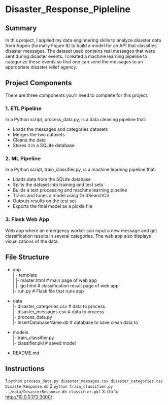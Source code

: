 # Disaster_Response_Pipleline

## Summary
In this project, I applied my data enginnering skills to analyze disaster data from Appen (formally Figure 8) to build a model for an API that classifies disaster messages. The dataset used contains real messages that were sent during disaster events. I created a machine learning pipeline to categorize these events so that one can send the messages to an appropriate disaster relief agency.


## Project Components
There are three components you'll need to complete for this project.

### 1. ETL Pipeline
In a Python script, process_data.py, is a data cleaning pipeline that:

- Loads the messages and categories datasets
- Merges the two datasets
- Cleans the data
- Stores it in a SQLite database

### 2. ML Pipeline
In a Python script, train_classifier.py, is a machine learning pipeline that:

- Loads data from the SQLite database
- Splits the dataset into training and test sets
- Builds a text processing and machine learning pipeline
- Trains and tunes a model using GridSearchCV
- Outputs results on the test set
- Exports the final model as a pickle file

### 3. Flask Web App
Web app where an emergency worker can input a new message and get classification results in several categories. The web app also displays visualizations of the data. 


## File Structure
- app\
| - template\
| |- master.html  # main page of web app\
| |- go.html  # classification result page of web app\
|- run.py  # Flask file that runs app

- data\
|- disaster_categories.csv  # data to process\
|- disaster_messages.csv  # data to process\
|- process_data.py\
|- InsertDatabaseName.db   # database to save clean data to

- models\
|- train_classifier.py\
|- classifier.pkl  # saved model

- README.md


## Instructions
1.`python process_data.py disaster_messages.csv disaster_categories.csv DisasterResponse.db`
2.`python train_classifier.py ../data/DisasterResponse.db classifier.pkl`
3. Go to http://10.0.0.173:3000/
